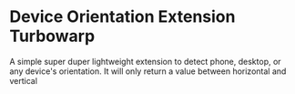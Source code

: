 # Device Orientation Extension Turbowarp
 A simple super duper lightweight extension to detect phone, desktop, or any device's orientation. It will only return a value between horizontal and vertical

